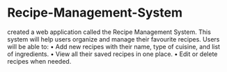 # Recipe-Management-System
created a web application called the Recipe Management System. This system will help users organize and manage their favourite recipes. Users will be able to: • Add new recipes with their name, type of cuisine, and list of ingredients. • View all their saved recipes in one place. • Edit or delete recipes when needed.
